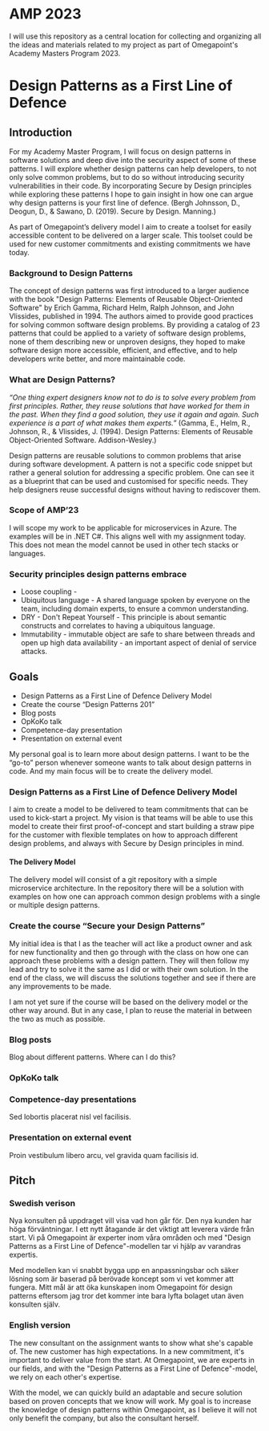 # AMP 2023

I will use this repository as a central location for collecting and organizing all the ideas and materials related to my project as part of Omegapoint's Academy Masters Program 2023.

# Design Patterns as a First Line of Defence

## Introduction

For my Academy Master Program, I will focus on design patterns in software solutions and deep dive into the security aspect of some of these patterns. I will explore whether design patterns can help developers, to not only solve common problems, but to do so without introducing security vulnerabilities in their code. By incorporating Secure by Design principles while exploring these patterns I hope to gain insight in how one can argue why design patterns is your first line of defence. (Bergh Johnsson, D., Deogun, D., & Sawano, D. (2019). Secure by Design. Manning.)

As part of Omegapoint’s delivery model I aim to create a toolset for easily accessible content to be delivered on a larger scale. This toolset could be used for new customer commitments and existing commitments we have today.

### Background to Design Patterns

The concept of design patterns was first introduced to a larger audience with the book "Design Patterns: Elements of Reusable Object-Oriented Software" by Erich Gamma, Richard Helm, Ralph Johnson, and John Vlissides, published in 1994. The authors aimed to provide good practices for solving common software design problems. By providing a catalog of 23 patterns that could be applied to a variety of software design problems, none of them describing new or unproven designs, they hoped to make software design more accessible, efficient, and effective, and to help developers write better, and more maintainable code.

### What are Design Patterns?

_“One thing expert designers know not to do is to solve every problem from first principles. Rather, they reuse solutions that have worked for them in the past. When they find a good solution, they use it again and again. Such experience is a part of what makes them experts.”_ (Gamma, E., Helm, R., Johnson, R., & Vlissides, J. (1994). Design Patterns: Elements of Reusable Object-Oriented Software. Addison-Wesley.)

Design patterns are reusable solutions to common problems that arise during software development. A pattern is not a specific code snippet but rather a general solution for addressing a specific problem. One can see it as a blueprint that can be used and customised for specific needs. They help designers reuse successful designs without having to rediscover them.

### Scope of AMP’23

I will scope my work to be applicable for microservices in Azure. The examples will be in .NET C#. This aligns well with my assignment today. This does not mean the model cannot be used in other tech stacks or languages.


### Security principles design patterns embrace

- Loose coupling - 
- Ubiquitous language - A shared language spoken by everyone on the team, including domain experts, to ensure a common understanding.
- DRY - Don't Repeat Yourself - This principle is about semantic constructs and correlates to having a ubiquitous language.
- Immutability - immutable object are safe to share between threads and open up high data availability - an important aspect of denial of service attacks.

## Goals

- Design Patterns as a First Line of Defence Delivery Model
- Create the course “Design Patterns 201”
- Blog posts
- OpKoKo talk
- Competence-day presentation
- Presentation on external event

My personal goal is to learn more about design patterns. I want to be the “go-to” person whenever someone wants to talk about design patterns in code. And my main focus will be to create the delivery model.

### Design Patterns as a First Line of Defence Delivery Model

I aim to create a model to be delivered to team commitments that can be used to kick-start a project. My vision is that teams will be able to use this model to create their first proof-of-concept and start building a straw pipe for the customer with flexible templates on how to approach different design problems, and always with Secure by Design principles in mind.

#### The Delivery Model

The delivery model will consist of a git repository with a simple microservice architecture. In the repository there will be a solution with examples on how one can approach common design problems with a single or multiple design patterns.

### Create the course “Secure your Design Patterns”

My initial idea is that I as the teacher will act like a product owner and ask for new functionality and then go through with the class on how one can approach these problems with a design pattern. They will then follow my lead and try to solve it the same as I did or with their own solution. In the end of the class, we will discuss the solutions together and see if there are any improvements to be made.

I am not yet sure if the course will be based on the delivery model or the other way around. But in any case, I plan to reuse the material in between the two as much as possible.

### Blog posts

Blog about different patterns. Where can I do this?

### OpKoKo talk



### Competence-day presentations

Sed lobortis placerat nisl vel facilisis.

### Presentation on external event

Proin vestibulum libero arcu, vel gravida quam facilisis id.


## Pitch

### Swedish verison

Nya konsulten på uppdraget vill visa vad hon går för. Den nya kunden har höga förväntningar. I ett nytt åtagande är det viktigt att leverera värde från start. Vi på Omegapoint är experter inom våra områden och med "Design Patterns as a First Line of Defence"-modellen tar vi hjälp av varandras expertis.

Med modellen kan vi snabbt bygga upp en anpassningsbar och säker lösning som är baserad på berövade koncept som vi vet kommer att fungera. Mitt mål är att öka kunskapen inom Omegapoint för design patterns eftersom jag tror det kommer inte bara lyfta bolaget utan även konsulten själv.

### English version

The new consultant on the assignment wants to show what she's capable of. The new customer has high expectations. In a new commitment, it's important to deliver value from the start. At Omegapoint, we are experts in our fields, and with the "Design Patterns as a First Line of Defence"-model, we rely on each other's expertise.

With the model, we can quickly build an adaptable and secure solution based on proven concepts that we know will work. My goal is to increase the knowledge of design patterns within Omegapoint, as I believe it will not only benefit the company, but also the consultant herself.